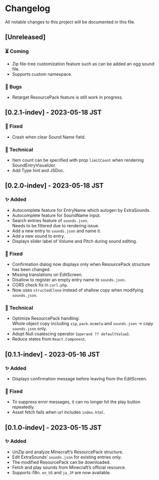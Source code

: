 # Changelog

All notable changes to this project will be documented in this file.

## [Unreleased]
### ⏳ Coming

* Zip file-tree customization feature such as can be added an ogg sound file.
* Supports custom namespace.

### 🐛 Bugs

<!--* <small>_Any bugs/issues will be written here when found._</small>-->
* Retarget ResourcePack feature is still work in progress.

## [0.2.1-indev] - 2023-05-18 JST
### 🔧 Fixed

* Crash when clear Sound Name field.

### 👷 Technical

* Item count can be specified with prop `limitCount` when rendering SoundEntryVisualizer.
* Add Type hint and JSDoc.

## [0.2.0-indev] - 2023-05-18 JST
### ✨ Added

* Autocomplete feature for EntryName which autogen by ExtraSounds.
* Autocomplete feature for SoundName input.
* Search entries feature of `sounds.json`.<br>
  Needs to be filtered due to rendering issue.
* Add a new entry to `sounds.json` and name it.
* Add a new sound to entry.
* Displays slider label of Volume and Pitch during sound editing.

### 🔧 Fixed

* Confirmation dialog now displays only when ResourcePack structure has been changed.
* Missing translations on EditScreen.
* Disallow to register an empty entry name to `sounds.json`.
* CORS check fix in `curl.php`.
* Now uses `structedClone` instead of shallow copy when modifying `sounds.json`.

### 👷 Technical

* Optimize ResourcePack handling:<br>
  Whole object copy including `zip`, `pack.mcmeta` and `sounds.json` -> copy `sounds.json` only.
* Adopt Null coalescing operator (`operand ?? defaultValue`).
* Reduce states from `React.Component`.

## [0.1.1-indev] - 2023-05-16 JST
### ✨ Added

* Displays confirmation message before leaving from the EditScreen.

### 🔧 Fixed

* To suppress error messages, it can no longer hit the play button repeatedly.
* Asset fetch fails when url includes `index.html`.

## [0.1.0-indev] - 2023-05-15 JST
### ✨ Added

* UnZip and analyze Minecraft’s ResourcePack structure.
* Edit ExtraSounds’ `sounds.json` for existing entries only.
* The modified ResourcePack can be downloaded.
* Fetch and play sounds from Minecraft’s official resource.
* Supports i18n. `en_US` and `ja_JP` are now available.
